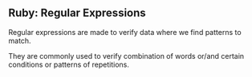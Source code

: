 ## Ruby: Regular Expressions

Regular expressions are made to verify data where we find patterns to match.

They are commonly used to verify combination of words or/and certain conditions or patterns of repetitions. 
